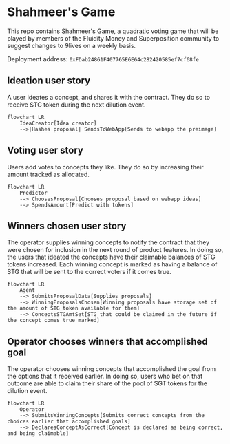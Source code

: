 
# Shahmeer's Game

This repo contains Shahmeer's Game, a quadratic voting game that will be played by members
of the Fluidity Money and Superposition community to suggest changes to 9lives on a weekly
basis.

Deployment address: `0xFDab24861F407765E6E64c282420585ef7cf68fe`

## Ideation user story

A user ideates a concept, and shares it with the contract. They do so to receive STG token
during the next dilution event.

```mermaid
flowchart LR
    IdeaCreator[Idea creator]
    -->|Hashes proposal| SendsToWebApp[Sends to webapp the preimage]
```

## Voting user story

Users add votes to concepts they like. They do so by increasing their amount tracked as
allocated.

```mermaid
flowchart LR
    Predictor
    --> ChoosesProposal[Chooses proposal based on webapp ideas]
    --> SpendsAmount[Predict with tokens]
```

## Winners chosen user story

The operator supplies winning concepts to notify the contract that they were chosen for
inclusion in the next round of product features. In doing so, the users that ideated the
concepts have their claimable balances of STG tokens increased. Each winning concept is
marked as having a balance of STG that will be sent to the correct voters if it comes
true.

```mermaid
flowchart LR
    Agent
    --> SubmitsProposalData[Supplies proposals]
    --> WinningProposalsChosen[Winning proposals have storage set of the amount of STG token available for them]
    --> ConceptsSTGAmtSet[STG that could be claimed in the future if the concept comes true marked]
```

## Operator chooses winners that accomplished goal

The operator chooses winning concepts that accomplished the goal from the options that it
received earlier. In doing so, users who bet on that outcome are able to claim their share
of the pool of SGT tokens for the dilution event.

```mermaid
flowchart LR
    Operator
    --> SubmitsWinningConcepts[Submits correct concepts from the choices earlier that accomplished goals]
    --> DeclaresConceptAsCorrect[Concept is declared as being correct, and being claimable]
```
